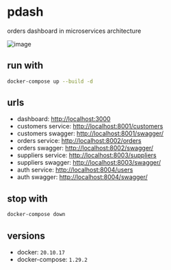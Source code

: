 # pdash

orders dashboard in microservices architecture

![image](https://user-images.githubusercontent.com/48713070/187465539-cd64ef2c-9876-49a1-b89e-dd9d8062562e.png)

## run with

```sh
docker-compose up --build -d
```

## urls

- dashboard: [http://localhost:3000](http://localhost:3000)
- customers service: [http://localhost:8001/customers](http://localhost:8001/customers)
- customers swagger: [http://localhost:8001/swagger/](http://localhost:8001/swagger/)
- orders service: [http://localhost:8002/orders](http://localhost:8002/orders)
- orders swagger: [http://localhost:8002/swagger/](http://localhost:8002/swagger/)
- suppliers service: [http://localhost:8003/suppliers](http://localhost:8003/suppliers)
- suppliers swagger: [http://localhost:8003/swagger/](http://localhost:8003/swagger/)
- auth service: [http://localhost:8004/users](http://localhost:8004/users)
- auth swagger: [http://localhost:8004/swagger/](http://localhost:8004/swagger/)

## stop with

```sh
docker-compose down
```

## versions

- docker: `20.10.17`
- docker-compose: `1.29.2`
